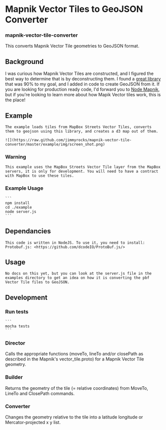 # Mapnik Vector Tiles to GeoJSON Converter
### mapnik-vector-tile-converter

This converts Mapnik Vector Tile geometries to GeoJSON format.

## Background

   I was curious how Mapnik Vector Tiles are constructed, and I figured the best way to determine that is by deconstructing them.  I found a [great library](https://github.com/vross/mapnik-vector-tile-converter) that was 90% to my goal, and I added in code to create GeoJSON from it.  If you are looking for production ready code, I'd forward you to [Node Mapnik](https://github.com/mapnik/node-mapnik), but if you're looking to learn more about how Mapik Vector tiles work, this is the place!

## Example

    The example loads tiles from MapBox Streets Vector Tiles, converts them to geojson using this library, and creates a d3 map out of them.
    
    ![](https://raw.github.com/jimmyrocks/mapnik-vector-tile-converter/master/example/img/screen_shot.png)

### Warning

    This example uses the MapBox Streets Vector Tile layer from the MapBox servers, it is only for development. You will need to have a contract with MapBox to use these tiles.

### Example Usage

    ```
    npm install
    cd ./example
    node server.js
    ```

## Dependancies

    This code is written in NodeJS. To use it, you need to install:
    Protobuf.js: <https://github.com/dcodeIO/ProtoBuf.js/>

## Usage

    No docs on this yet, but you can look at the server.js file in the examples directory to get an idea on how it is converting the pbf Vector Tile files to GeoJSON.

## Development

### Run tests

    ```
    mocha tests
    ```

### Director
Calls the appropriate functions (moveTo, lineTo and/or closePath as described in the Mapnik's vector\_tile.proto) for a Mapnik Vector Tile geometry.

### Builder
Returns the geometry of the tile (= relative coordinates) from MoveTo, LineTo and ClosePath commands.

### Converter
Changes the geometry relative to the tile into a latitude longitude or Mercator-projected x y list.

